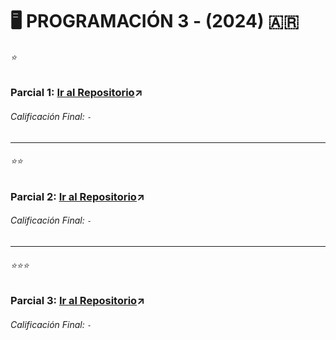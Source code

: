 # 🖥 PROGRAMACIÓN 3 - (2024) 🇦🇷


###### ⭐

### Parcial 1: [Ir al Repositorio](https://github.com/louisrubin/prog3/tree/main/Parcial_1)↗
###### Calificación Final: `-`

---

###### ⭐⭐

### Parcial 2: <u>[Ir al Repositorio](https://images7.memedroid.com/images/UPLOADED807/60a8e579eb390.jpeg)</u>↗
###### Calificación Final: `-`

---

###### ⭐⭐⭐ 

### Parcial 3: <u>[Ir al Repositorio](https://images7.memedroid.com/images/UPLOADED807/60a8e579eb390.jpeg)</u>↗
###### Calificación Final: `-`
